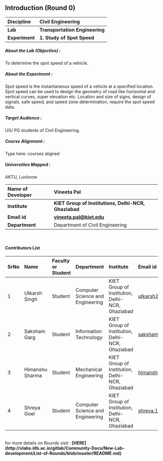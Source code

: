 ## Introduction (Round 0)


<b>Discipline | <b>Civil Engineering
:--|:--|
<b> Lab | <b> Transportation Engineering
<b> Experiment|     <b> 1. Study of Spot Speed 

<h5> About the Lab (Objective) : </h5>

To determine the spot speed of a vehicle.

<h5> About the Experiment : </h5>

 Spot speed is the instantaneous speed of a vehicle at a specified location. Spot speed can be used to design the geometry of road like horizontal and vertical curves, super elevation etc. Location and size of signs, design of signals, safe speed, and speed zone determination, require the spot speed data. 

<h5> Target Audience : </h5>

UG/ PG students of Civil Engineering.

<h5> Course Alignment : </h5>

Type here: courses aligned

<h5> Universities Mapped : </h5>

AKTU, Lucknow

<b>Name of Developer | <b> Vineeta Pal 
:--|:--
<b> Institute | <b> KIET Group of Institutions, Delhi-NCR, Ghaziabad 
<b> Email id|     <b> vineeta.pal@kiet.edu 
<b> Department | Department of Civil Engineering
<br>




#### Contributors List

SrNo | Name | Faculty or Student | Department| Institute | Email id
:--|:--|:--|:--|:--|:--|
1 | Utkarsh Singh | Student | Computer Science and Engineering | KIET Group of Institution, Delhi-NCR, Ghaziabad | utkarsh2052000@gmail.com
2 | Saksham Garg | Student | Information Technology  | KIET Group of Institution, Delhi-NCR, Ghaziabad | saksham.1822it1130@kiet.edu
3 | Himanshu Sharma | Student | Mechanical Engineering | KIET Group of Institution, Delhi-NCR, Ghaziabad | himanshu.1822me1072@kiet.edu
4 | Shreya Goel | Student | Computer Science and Engineering  | KIET Group of Institution, Delhi-NCR, Ghaziabad | shreya.1923cs1137@kiet.edu



<br>
for more details on Rounds visit : <b> [HERE](http://vlabs.iitb.ac.in/gitlab/Community-Docs/New-Lab-development/List-of-Rounds/blob/master/README.md) </b>
